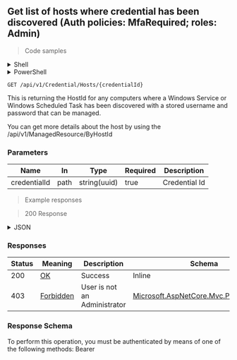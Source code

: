 
## Get list of hosts where credential has been discovered (Auth policies: MfaRequired; roles: Admin)

<a id="opIdGetDistinctHostsForCredentialAsync"></a>

> Code samples

<details><summary>Shell</summary>


```shell
# You can also use wget
curl -X GET /api/v1/Credential/Hosts/{credentialId} \
  -H 'Accept: application/json' \
  -H 'Authorization: Bearer TOKEN'

```


</details>

<details><summary>PowerShell</summary>


```powershell
# PowerShell example

$NPSUrl = "https://localhost:6500"

$Login = @{
    Login = "User"
    Password = "Password"
}
# Cookie container for multi-factor authentication
$WebSession = New-Object Microsoft.PowerShell.Commands.WebRequestSession
$Token = Invoke-RestMethod -Url "$($NPSUrl)/signinBody" -Method POST -Body (ConvertTo-Json $Login) -WebSession $WebSession -ContentType "application/json"
$Token = Invoke-RestMethod -Url "$($NPSUrl)/signin2fa" -Method Post -Body $MfaCode -Headers @{Authorization = "Bearer $Token"} -WebSession $WebSession -ContentType "application/json"

$Headers = @{
    Authorization = "Bearer $Token"
}
Invoke-RestMethod -Method GET -Url "$($NPSUrl)/api/v1/Credential/Hosts/{credentialId} -Headers $Headers -ContentType "application/json"
```


</details>

`GET /api/v1/Credential/Hosts/{credentialId}`

This is returning the HostId for any computers where a
Windows Service or Windows Scheduled Task has been discovered
with a stored username and password that can be managed.
            
You can get more details about the host by using the
<see cref="M:SbPAM.WebAPI.Controllers.ManagedResourceController.GetManagedResourceByHostId(System.Guid)">/api/v1/ManagedResource/ByHostId</see>

<h3 id="get-list-of-hosts-where-credential-has-been-discovered-(auth-policies:-mfarequired;-roles:-admin)-parameters">Parameters</h3>

|Name|In|Type|Required|Description|
|---|---|---|---|---|
|credentialId|path|string(uuid)|true|Credential Id|

> Example responses

> 200 Response

<details><summary>JSON</summary>


```json
[
  "497f6eca-6276-4993-bfeb-53cbbbba6f08"
]
```


</details>

<h3 id="get-list-of-hosts-where-credential-has-been-discovered-(auth-policies:-mfarequired;-roles:-admin)-responses">Responses</h3>

|Status|Meaning|Description|Schema|
|---|---|---|---|
|200|[OK](https://tools.ietf.org/html/rfc7231#section-6.3.1)|Success|Inline|
|403|[Forbidden](https://tools.ietf.org/html/rfc7231#section-6.5.3)|User is not an Administrator|[Microsoft.AspNetCore.Mvc.ProblemDetails](../Models/microsoft.aspnetcore.mvc.problemdetails.md)|

<h3 id="get-list-of-hosts-where-credential-has-been-discovered-(auth-policies:-mfarequired;-roles:-admin)-responseschema">Response Schema</h3>

<aside class="warning">
To perform this operation, you must be authenticated by means of one of the following methods:
Bearer
</aside>


